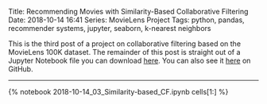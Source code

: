 Title: Recommending Movies with Similarity-Based Collaborative Filtering
Date: 2018-10-14 16:41
Series: MovieLens Project
Tags: python, pandas, recommender systems, jupyter, seaborn, k-nearest neighbors

This is the third post of a project on collaborative filtering based on the MovieLens 100K dataset. The remainder of this post is straight out of a Jupyter Notebook file you can download [here](/notebooks/2018-10-14_03_Similarity-based_CF.ipynb). You can also see it [here](https://github.com/benlindsay/movielens-analysis/blob/master/03_Similarity-based_CF.ipynb) on GitHub.

---

{% notebook 2018-10-14_03_Similarity-based_CF.ipynb cells[1:] %}
